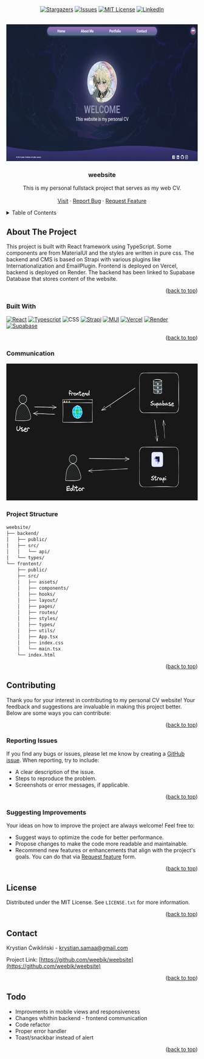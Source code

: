<a id="readme-top"></a>


<!-- PROJECT SHIELDS -->
<div align="center">

[![Stargazers][stars-shield]][stars-url]
[![Issues][issues-shield]][issues-url]
[![MIT License][license-shield]][license-url]
[![LinkedIn][linkedin-shield]][linkedin-url]

</div>


<!-- PROJECT LOGO -->
<br />
<div align="center">
  <a href="https://github.com/weebik/weebsite">
    <img src="images/screen.png" alt="Logo" width="700" height="360">
  </a>

<h3 align="center">weebsite</h3>
  <p align="center">
    This is my personal fullstack project that serves as my web CV.
    <br />
    <br />
    <a href="https://weebsitecv.vercel.app">Visit</a>
    ·
    <a href="https://github.com/weebik/weebsite/issues/new?assignees=&labels=&projects=&template=bug_report.md&title=">Report Bug</a>
    ·
    <a href="https://github.com/weebik/weebsite/issues/new?assignees=&labels=&projects=&template=feature_request.md&title=">Request Feature</a>
  </p>
</div>


<!-- TABLE OF CONTENTS -->
<details>
  <summary>Table of Contents</summary>
  <ol>
    <li>
      <a href="#about-the-project">About The Project</a>
      <ul>
        <li><a href="#built-with">Built With</a></li>
        <li><a href="#structure">Project Structure</a></li>
      </ul>
    </li>
    <li>
      <a href="#contributing">Contributing</a>
      <ul>
        <li><a href="#reporting-issues">Reporting issues</a></li>
        <li><a href="#suggesting-improvements">Suggesting improvements</a></li>
      </ul>
    </li>
    <li><a href="#license">License</a></li>
    <li><a href="#contact">Contact</a></li>
    <li><a href="#todos">Todo</a></li>
  </ol>
</details>



<!-- ABOUT THE PROJECT -->
## About The Project

This project is built with React framework using TypeScript. Some components are from MaterialUI and the styles are written in pure css. The backend and CMS is based on Strapi with various plugins like Internationalization and EmailPlugin. Frontend is deployed on Vercel, backend is deployed on Render. The backend has been linked to Supabase Database that stores content of the website.

<p align="right">(<a href="#readme-top">back to top</a>)</p>


### Built With
[![React][React.js]][React-url]
[![Typescript][Typescript]][Typescript-url]
![CSS][CSS3]
[![Strapi][Strapi]][Strapi-url]
[![MUI][MUI]][MUI-url]
[![Vercel][Vercel]][Vercel-url]
[![Render][Render]][Render-url]
[![Supabase][Supabase]][Supabase-url]

<p align="right">(<a href="#readme-top">back to top</a>)</p>

### Communication

<img src="images/communication.png" alt="Logo" width="700" height="360">

### Project Structure

```
weebsite/
├── backend/
│   ├── public/
│   ├── src/
│   │   └── api/
│   └── types/
└── frontent/
    ├── public/
    ├── src/
    │   ├── assets/
    │   ├── components/
    │   ├── hooks/
    │   ├── layout/
    │   ├── pages/
    │   ├── routes/
    │   ├── styles/
    │   ├── types/
    │   ├── utils/
    │   ├── App.tsx
    │   ├── index.css
    │   └── main.tsx
    └── index.html
```

<p align="right">(<a href="#readme-top">back to top</a>)</p>

<!-- CONTRIBUTING -->
## Contributing
Thank you for your interest in contributing to my personal CV website! Your feedback and suggestions are invaluable in making this project better. Below are some ways you can contribute:

<p align="right">(<a href="#readme-top">back to top</a>)</p>

### Reporting Issues  
If you find any bugs or issues, please let me know by creating a [GitHub issue](https://github.com/weebik/weebsite/issues/new?assignees=&labels=&projects=&template=bug_report.md&title=). When reporting, try to include:  
- A clear description of the issue.  
- Steps to reproduce the problem.  
- Screenshots or error messages, if applicable.  

<p align="right">(<a href="#readme-top">back to top</a>)</p>

### Suggesting Improvements  
Your ideas on how to improve the project are always welcome! Feel free to:  
- Suggest ways to optimize the code for better performance.  
- Propose changes to make the code more readable and maintainable.  
- Recommend new features or enhancements that align with the project's goals. You can do that via [Request feature](https://github.com/weebik/weebsite/issues/new?assignees=&labels=&projects=&template=feature_request.md&title=) form.

<p align="right">(<a href="#readme-top">back to top</a>)</p>

<!-- LICENSE -->
## License

Distributed under the MIT License. See `LICENSE.txt` for more information.

<p align="right">(<a href="#readme-top">back to top</a>)</p>



<!-- CONTACT -->
## Contact

Krystian Ćwikliński - krystian.samaa@gmail.com

Project Link: [https://github.com/weebik/weebsite](https://github.com/weebik/weebsite)

<p align="right">(<a href="#readme-top">back to top</a>)</p>



<!-- ACKNOWLEDGMENTS -->
## Todo

* Improvments in mobile views and responsiveness
* Changes whithin backend - frontend communication
* Code refactor
* Proper error handler
* Toast/snackbar instead of alert 

<p align="right">(<a href="#readme-top">back to top</a>)</p>



<!-- MARKDOWN LINKS & IMAGES -->
<!-- https://www.markdownguide.org/basic-syntax/#reference-style-links -->
[contributors-shield]: https://img.shields.io/github/contributors/weebik/weebsite.svg?style=for-the-badge
[contributors-url]: https://github.com/weebik/weebsite/graphs/contributors
[forks-shield]: https://img.shields.io/github/forks/weebik/weebiste.svg?style=for-the-badge
[forks-url]: https://github.com/weebik/weebsite/network/members
[stars-shield]: https://img.shields.io/github/stars/weebik/weebsite.svg?style=for-the-badge
[stars-url]: https://github.com/weebik/weebsite/stargazers
[issues-shield]: https://img.shields.io/github/issues/weebik/weebsite.svg?style=for-the-badge
[issues-url]: https://github.com/weebik/weebsite/issues
[license-shield]: https://img.shields.io/github/license/weebik/weebsite.svg?style=for-the-badge
[license-url]: https://github.com/weebik/weebsite/blob/master/LICENSE.txt
[linkedin-shield]: https://img.shields.io/badge/-LinkedIn-black.svg?style=for-the-badge&logo=linkedin&colorB=555
[linkedin-url]: https://linkedin.com/in/linkedin_username
[product-screenshot]: images/screenshot.png
[Next.js]: https://img.shields.io/badge/next.js-000000?style=for-the-badge&logo=nextdotjs&logoColor=white
[Next-url]: https://nextjs.org/
[React.js]: https://img.shields.io/badge/react-%2320232a.svg?style=for-the-badge&logo=react&logoColor=%2361DAFB
[React-url]: https://reactjs.org/
[Typescript]: https://img.shields.io/badge/typescript-%23007ACC.svg?style=for-the-badge&logo=typescript&logoColor=white
[Typescript-url]: https://www.typescriptlang.org
[CSS3]: https://img.shields.io/badge/css3-%231572B6.svg?style=for-the-badge&logo=css3&logoColor=white
[Strapi]: https://img.shields.io/badge/strapi-%232E7EEA.svg?style=for-the-badge&logo=strapi&logoColor=white
[Strapi-url]: https://strapi.io
[MUI]: https://img.shields.io/badge/MUI-%230081CB.svg?style=for-the-badge&logo=mui&logoColor=white
[MUI-url]: https://mui.com/material-ui/
[Vercel]:https://img.shields.io/badge/vercel-%23000000.svg?style=for-the-badge&logo=vercel&logoColor=white
[Vercel-url]:https://vercel.com
[Render]:https://img.shields.io/badge/Render-%46E3B7.svg?style=for-the-badge&logo=render&logoColor=white
[Render-url]:https://render.com
[Supabase]:https://img.shields.io/badge/Supabase-3ECF8E?style=for-the-badge&logo=supabase&logoColor=white
[Supabase-url]:https://supabase.com